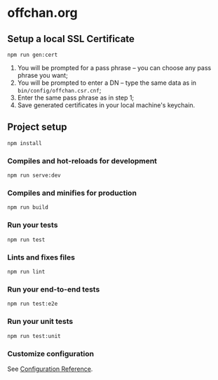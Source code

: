 # offchan.org

## Setup a local SSL Certificate

```
npm run gen:cert
```

1. You will be prompted for a pass phrase – you can choose any pass phrase you want;
2. You will be prompted to enter a DN – type the same data as in `bin/config/offchan.csr.cnf`;
3. Enter the same pass phrase as in step 1;
4. Save generated certificates in your local machine's keychain.

## Project setup

```
npm install
```

### Compiles and hot-reloads for development

```
npm run serve:dev
```

### Compiles and minifies for production

```
npm run build
```

### Run your tests

```
npm run test
```

### Lints and fixes files

```
npm run lint
```

### Run your end-to-end tests

```
npm run test:e2e
```

### Run your unit tests

```
npm run test:unit
```

### Customize configuration

See [Configuration Reference](https://cli.vuejs.org/config/).
